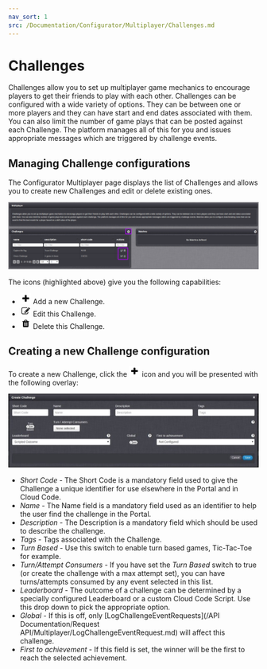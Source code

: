 ```yaml
---
nav_sort: 1
src: /Documentation/Configurator/Multiplayer/Challenges.md
---
```


# Challenges

Challenges allow you to set up multiplayer game mechanics to encourage players to get their friends to play with each other. Challenges can be configured with a wide variety of options. They can be between one or more players and they can have start and end dates associated with them. You can also limit the number of game plays that can be posted against each Challenge. The platform manages all of this for you and issues appropriate messages which are triggered by challenge events.

## Managing Challenge configurations

The Configurator Multiplayer page displays the list of Challenges and allows you to create new Challenges and edit or delete existing ones.

![](img/Challenges/1.png)

The icons (highlighted above) give you the following capabilities:

  * ![](/img/fa/plus.png) Add a new Challenge.
  * ![](/img/fa/edit.png) Edit this Challenge.
  * ![](/img/fa/trash.png) Delete this Challenge.

## Creating a new Challenge configuration

To create a new Challenge, click the ![](/img/fa/plus.png) icon and you will be presented with the following overlay:

![](img/Challenges/2.jpg)

  * *Short Code* \- The Short Code is a mandatory field used to give the Challenge a unique identifier for use elsewhere in the Portal and in Cloud Code.
  * *Name* \- The Name field is a mandatory field used as an identifier to help the user find the challenge in the Portal.
  * *Description* \- The Description is a mandatory field which should be used to describe the challenge.
  * *Tags* \- Tags associated with the Challenge.
  * *Turn Based* \- Use this switch to enable turn based games, Tic-Tac-Toe for example.
  * *Turn/Attempt Consumers* \- If you have set the *Turn Based* switch to true (or create the challenge with a max attempt set), you can have turns/attempts consumed by any event selected in this list.
  * *Leaderboard* \- The outcome of a challenge can be determined by a specially configured Leaderboard or a custom Cloud Code Script. Use this drop down to pick the appropriate option.
  * *Global* \- If this is off, only [LogChallengeEventRequests](/API Documentation/Request API/Multiplayer/LogChallengeEventRequest.md) will affect this challenge.
  * *First to achievement* \- If this field is set, the winner will be the first to reach the selected achievement.
